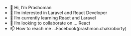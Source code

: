 

- 👋 Hi, I’m Prashoman
- 👀 I’m interested in Laravel and React Developer
- 🌱 I’m currently learning React and Laravel
- 💞️ I’m looking to collaborate on ... React
- 📫 How to reach me ...Facebook(prashmon.chakroborty)

<!---
Prashoman/Prashoman is a ✨ special ✨ repository because its `README.md` (this file) appears on your GitHub profile.
You can click the Preview link to take a look at your changes.
--->
